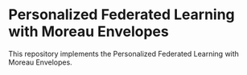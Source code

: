 # Personalized Federated Learning with Moreau Envelopes
This repository implements the Personalized Federated Learning with Moreau Envelopes.
